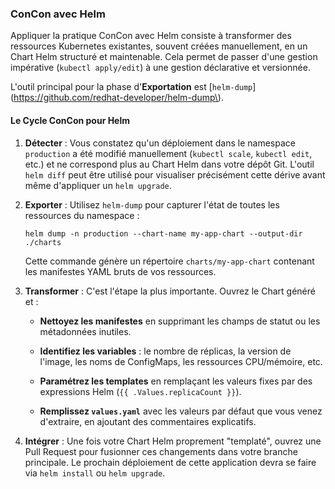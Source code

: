 ### ConCon avec Helm

Appliquer la pratique ConCon avec Helm consiste à transformer des ressources Kubernetes existantes, souvent créées manuellement, en un Chart Helm structuré et maintenable. Cela permet de passer d'une gestion impérative (`kubectl apply/edit`) à une gestion déclarative et versionnée.

L'outil principal pour la phase d'**Exportation** est [`helm-dump`](https://github.com/redhat-developer/helm-dump\).

#### Le Cycle ConCon pour Helm

1. **Détecter** : Vous constatez qu'un déploiement dans le namespace `production` a été modifié manuellement (`kubectl scale`, `kubectl edit`, etc.) et ne correspond plus au Chart Helm dans votre dépôt Git. L'outil `helm diff` peut être utilisé pour visualiser précisément cette dérive avant même d'appliquer un `helm upgrade`.

2. **Exporter** : Utilisez `helm-dump` pour capturer l'état de toutes les ressources du namespace :

   ```
   helm dump -n production --chart-name my-app-chart --output-dir ./charts
   ```

   Cette commande génère un répertoire `charts/my-app-chart` contenant les manifestes YAML bruts de vos ressources.

3. **Transformer** : C'est l'étape la plus importante. Ouvrez le Chart généré et :

   * **Nettoyez les manifestes** en supprimant les champs de statut ou les métadonnées inutiles.

   * **Identifiez les variables** : le nombre de réplicas, la version de l'image, les noms de ConfigMaps, les ressources CPU/mémoire, etc.

   * **Paramétrez les templates** en remplaçant les valeurs fixes par des expressions Helm (`{{ .Values.replicaCount }}`).

   * **Remplissez `values.yaml`** avec les valeurs par défaut que vous venez d'extraire, en ajoutant des commentaires explicatifs.

4. **Intégrer** : Une fois votre Chart Helm proprement "templaté", ouvrez une Pull Request pour fusionner ces changements dans votre branche principale. Le prochain déploiement de cette application devra se faire via `helm install` ou `helm upgrade`.
